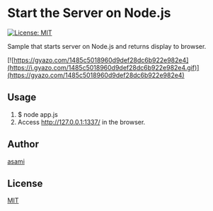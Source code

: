 # Start the Server on Node.js

[![License: MIT](https://img.shields.io/badge/License-MIT-yellow.svg)](https://opensource.org/licenses/MIT)

Sample that starts server on Node.js and returns display to browser.

[![https://gyazo.com/1485c5018960d9def28dc6b922e982e4](https://i.gyazo.com/1485c5018960d9def28dc6b922e982e4.gif)](https://gyazo.com/1485c5018960d9def28dc6b922e982e4)

## Usage

1. $ node app.js
2. Access http://127.0.0.1:1337/ in the browser.


## Author

[asami](http://asami.tokyo)


## License

[MIT](http://b4b4r07.mit-license.org)
